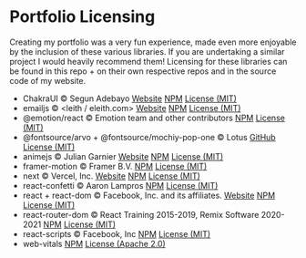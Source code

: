# Portfolio Licensing

Creating my portfolio was a very fun experience, made even more enjoyable by the inclusion of these various libraries. If you are undertaking a similar project I would heavily recommend them! Licensing for these libraries can be found in this repo + on their own respective repos and in the source code of my website.

- ChakraUI © Segun Adebayo [Website](https://chakra-ui.com/) [NPM](https://www.npmjs.com/package/@chakra-ui/react) [License (MIT)](https://github.com/JSusak/PortfolioLicensing/blob/main/license/LICENSE-chakraui)
- emailjs © <leith / eleith.com> [Website](https://www.emailjs.com/) [NPM](https://www.npmjs.com/package/emailjs) [License (MIT)](https://github.com/JSusak/PortfolioLicensing/blob/main/license/LICENSE-emailjs)
- @emotion/react © Emotion team and other contributors [NPM](https://www.npmjs.com/package/@emotion/react) [License (MIT)](https://github.com/JSusak/PortfolioLicensing/blob/main/license/LICENSE-emotionreact)
- @fontsource/arvo + @fontsource/mochiy-pop-one © Lotus [GitHub](https://github.com/fontsource/fontsource) [License (MIT)](https://github.com/JSusak/PortfolioLicensing/blob/main/license/LICENSE-fontsource)
- animejs © Julian Garnier [Website](http://animejs.com/) [NPM](https://www.npmjs.com/package/animejs) [License (MIT)](https://github.com/JSusak/PortfolioLicensing/blob/main/license/LICENSE-animejs)
- framer-motion © Framer B.V. [NPM](https://github.com/framer/motion) [License (MIT)](https://github.com/JSusak/PortfolioLicensing/blob/main/license/LICENSE-framermotion)
- next © Vercel, Inc. [Website](https://nextjs.org/) [NPM](https://www.npmjs.com/package/next) [License (MIT)](https://github.com/JSusak/PortfolioLicensing/blob/main/license/LICENSE-next)
- react-confetti © Aaron Lampros [NPM](https://www.npmjs.com/package/react-confetti) [License (MIT)](https://github.com/JSusak/PortfolioLicensing/blob/main/license/LICENSE-reactconfetti)
- react + react-dom © Facebook, Inc. and its affiliates. [Website](https://reactjs.org/) [NPM](https://www.npmjs.com/package/react-dom) [License (MIT)](https://github.com/JSusak/PortfolioLicensing/blob/main/license/LICENSE-react)
- react-router-dom © React Training 2015-2019, Remix Software 2020-2021 [NPM](https://www.npmjs.com/package/react-router-dom) [License (MIT)](https://github.com/JSusak/PortfolioLicensing/blob/main/license/LICENSE-reactrouterdom)
- react-scripts © Facebook, Inc [NPM](https://www.npmjs.com/package/react-scripts) [License (MIT)](https://github.com/JSusak/PortfolioLicensing/blob/main/license/LICENSE-reactscripts)
- web-vitals [NPM](https://www.npmjs.com/package/web-vitals) [License (Apache 2.0)](https://github.com/JSusak/PortfolioLicensing/blob/main/license/LICENSE-webvitals)
